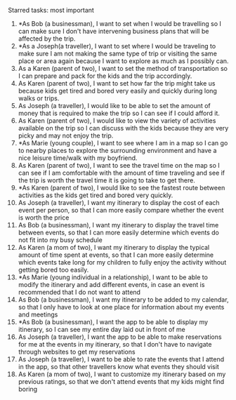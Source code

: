 ﻿Starred tasks: most important
1. *As Bob (a businessman), I want to set when I would be travelling so I can make sure I don't have intervening business plans that will be affected by the trip.
2. *As a Joseph(a traveller), I want to set where I would be traveling to make sure I am not making the same type of trip or visiting the same place or area again because I want to explore as much as I possibly can.
3. As a Karen (parent of two), I want to set the method of transportation so I can prepare and pack for the kids and the trip accordingly.
4. As Karen (parent of two), I want to set how far the trip might take us because kids get tired and bored very easily and quickly during long walks or trips.
5. As Joseph (a traveller), I would like to be able to set the amount of money that is required to make the trip so I can see if I could afford it.
6. As Karen (parent of two), I would like to view the variety of activities available on the trip so I can discuss with the kids because they are very picky and may not enjoy the trip.
7. *As Marie (young couple), I want to see where I am in a map so I can go to nearby places to explore the surrounding environment and have a nice leisure time/walk with my boyfriend.
8. As Karen (parent of two), I want to see the travel time on the map so I can see if I am comfortable with the amount of time traveling and see if the trip is worth the travel time it is going to take to get there.
9. *As Karen (parent of two), I would like to see the fastest route between activities as the kids get tired and bored very quickly.
10. As Joseph (a traveller), I want my itinerary to display the cost of each event per person, so that I can more easily compare whether the event is worth the price
11. As Bob (a businessman), I want my itinerary to display the travel time between events, so that I can more easily determine which events do not fit into my busy schedule
12. As Karen (a mom of two), I want my itinerary to display the typical amount of time spent at events, so that I can more easily determine which events take long for my children to fully enjoy the activity without getting bored too easily.
13. *As Marie (young individual in a relationship), I want to be able to modify the itinerary and add different events, in case an event is recommended that I do not want to attend
14. As Bob (a businessman), I want my itinerary to be added to my calendar, so that I only have to look at one place for information about my events and meetings
15. *As Bob (a businessman), I want the app to be able to display my itinerary, so I can see my entire day laid out in front of me
16. As Joseph (a traveller), I want the app to be able to make reservations for me at the events in my itinerary, so that I don't have to navigate through websites to get my reservations
17. As Joseph (a traveller), I want to be able to rate the events that I attend in the app, so that other travellers know what events they should visit
18. As Karen (a mom of two), I want to customize my itinerary based on my previous ratings, so that we don't attend events that my kids might find boring